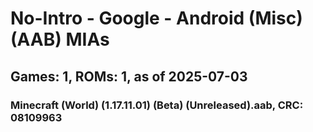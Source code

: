 # No-Intro - Google - Android (Misc) (AAB) MIAs
## Games: 1, ROMs: 1, as of 2025-07-03

### Minecraft (World) (1.17.11.01) (Beta) (Unreleased).aab, CRC: 08109963
